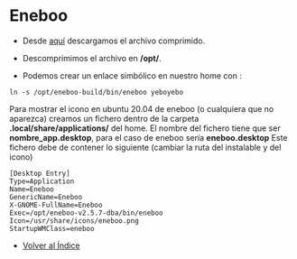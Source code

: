 # Eneboo

- Desde [aquí](https://eneboo.org/pub/contrib/releases/) descargamos el archivo comprimido.

- Descomprimimos el archivo en **/opt/**.

- Podemos crear un enlace simbólico en nuestro home con :
```
ln -s /opt/eneboo-build/bin/eneboo yeboyebo 
```

Para mostrar el icono en ubuntu 20.04 de eneboo (o cualquiera que no aparezca) creamos un fichero dentro de la carpeta **.local/share/applications/** del home.
El nombre del fichero tiene que ser **nombre_app.desktop**, para el caso de eneboo sería **eneboo.desktop**
Este fichero debe de contener lo siguiente (cambiar la ruta del instalable y del icono)

```
[Desktop Entry]
Type=Application
Name=Eneboo
GenericName=Eneboo
X-GNOME-FullName=Eneboo
Exec=/opt/eneboo-v2.5.7-dba/bin/eneboo
Icon=/usr/share/icons/eneboo.png
StartupWMClass=eneboo
```

  * [Volver al Índice](./index.md)